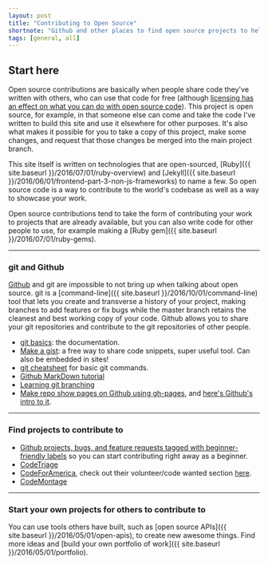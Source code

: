 ```yaml
---
layout: post
title: "Contributing to Open Source"
shortnote: "Github and other places to find open source projects to help out on."
tags: [general, all]
---
```

## Start here
Open source contributions are basically when people share code they've written with others, who can use that code for free (although [licensing has an effect on what you can do with open source code](https://en.wikipedia.org/wiki/Comparison_of_free_and_open-source_software_licenses)). This project is open source, for example, in that someone else can come and take the code I've written to build this site and use it elsewhere for other purposes. It's also what makes it possible for you to take a copy of this project, make some changes, and request that those changes be merged into the main project branch.

This site itself is written on technologies that are open-sourced, [Ruby]({{ site.baseurl }}/2016/07/01/ruby-overview) and [Jekyll]({{ site.baseurl }}/2016/06/01/frontend-part-3-non-js-frameworks) to name a few. So open source code is a way to contribute to the world's codebase as well as a way to showcase your work.

Open source contributions tend to take the form of contributing your work to projects that are already available, but you can also write code for other people to use, for example making a [Ruby gem]({{ site.baseurl }}/2016/07/01/ruby-gems).

<hr>

### git and Github
[Github](http://github.com) and git are impossible to not bring up when talking about open source. git is a [command-line]({{ site.baseurl }}/2016/10/01/command-line) tool that lets you create and transverse a history of your project, making branches to add features or fix bugs while the master branch retains the cleanest and best working copy of your code. Github allows you to share your git repositories and contribute to the git repositories of other people.  

* [git basics](https://git-scm.com/doc): the documentation.
* [Make a gist](https://gist.github.com/): a free way to share code snippets, super useful tool. Can also be embedded in sites!
* [git cheatsheet](http://overapi.com/git) for basic git commands.
* [Github MarkDown tutorial](https://help.github.com/articles/basic-writing-and-formatting-syntax/)
* [Learning git branching](http://learngitbranching.js.org/)
* [Make repo show pages on Github using gh-pages](https://help.github.com/articles/creating-project-pages-manually/), and [here's Github's intro to it](https://pages.github.com/).

<hr>

### Find projects to contribute to
* [Github projects, bugs, and feature requests tagged with beginner-friendly labels](https://github.com/lucev/beginner-friendly) so you can start contributing right away as a beginner.
* [CodeTriage](http://www.codetriage.com/)
* [CodeForAmerica](https://www.codeforamerica.org/), check out their volunteer/code wanted section [here](https://www.codeforamerica.org/geeks/civicissues). 
* [CodeMontage](https://www.codemontage.com/)

<hr>

### Start your own projects for others to contribute to
You can use tools others have built, such as [open source APIs]({{ site.baseurl }}/2016/05/01/open-apis), to create new awesome things. Find more ideas and [build your own portfolio of work]({{ site.baseurl }}/2016/05/01/portfolio).
